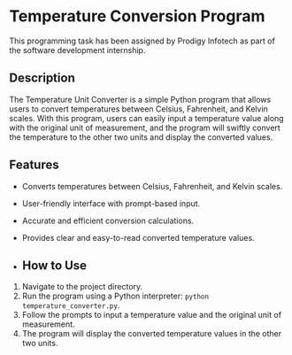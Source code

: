 
# Temperature Conversion Program

This programming task has been assigned by Prodigy Infotech as part of the software development internship.
## Description

The Temperature Unit Converter is a simple Python program that allows users to convert temperatures between Celsius, Fahrenheit, and Kelvin scales. With this program, users can easily input a temperature value along with the original unit of measurement, and the program will swiftly convert the temperature to the other two units and display the converted values.

## Features

- Converts temperatures between Celsius, Fahrenheit, and Kelvin scales.
- User-friendly interface with prompt-based input.
- Accurate and efficient conversion calculations.
- Provides clear and easy-to-read converted temperature values.

- ## How to Use

1. Navigate to the project directory.
2. Run the program using a Python interpreter: `python temperature_converter.py`.
3. Follow the prompts to input a temperature value and the original unit of measurement.
4. The program will display the converted temperature values in the other two units.
   
